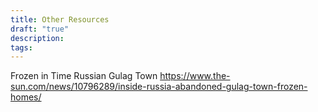 ```yaml
---
title: Other Resources
draft: "true"
description: 
tags:
---
```

Frozen in Time Russian Gulag Town
https://www.the-sun.com/news/10796289/inside-russia-abandoned-gulag-town-frozen-homes/